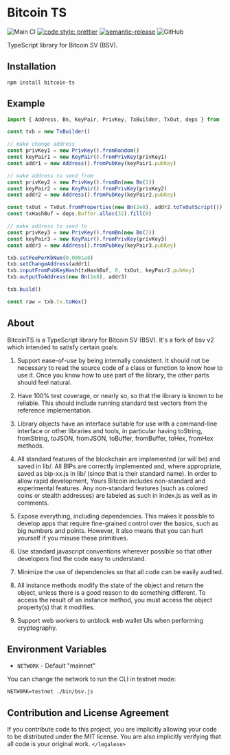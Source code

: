 # Bitcoin TS

![Main CI](https://github.com/bitcoin-ts/bitcoin-ts/workflows/Main%20CI/badge.svg)
[![code style: prettier](https://img.shields.io/badge/code_style-prettier-ff69b4.svg)](https://github.com/prettier/prettier)
[![semantic-release](https://img.shields.io/badge/%20%20%F0%9F%93%A6%F0%9F%9A%80-semantic--release-e10079.svg)](https://github.com/semantic-release/semantic-release)
![GitHub](https://img.shields.io/github/license/bitcoin-ts/bitcoin-ts)

TypeScript library for Bitcoin SV (BSV).

## Installation

```
npm install bitcoin-ts
```

## Example

```ts
import { Address, Bn, KeyPair, PrivKey, TxBuilder, TxOut, deps } from 'bitcoin-ts'

const txb = new TxBuilder()

// make change address
const privKey1 = new PrivKey().fromRandom()
const keyPair1 = new KeyPair().fromPrivKey(privKey1)
const addr1 = new Address().fromPubKey(keyPair1.pubKey)

// make address to send from
const privKey2 = new PrivKey().fromBn(new Bn(1))
const keyPair2 = new KeyPair().fromPrivKey(privKey2)
const addr2 = new Address().fromPubKey(keyPair2.pubKey)

const txOut = TxOut.fromProperties(new Bn(2e8), addr2.toTxOutScript())
const txHashBuf = deps.Buffer.alloc(32).fill(0)

// make address to send to
const privKey3 = new PrivKey().fromBn(new Bn(2))
const keyPair3 = new KeyPair().fromPrivKey(privKey3)
const addr3 = new Address().fromPubKey(keyPair3.pubKey)

txb.setFeePerKbNum(0.0001e8)
txb.setChangeAddress(addr1)
txb.inputFromPubKeyHash(txHashBuf, 0, txOut, keyPair2.pubKey)
txb.outputToAddress(new Bn(1e8), addr3)

txb.build()

const raw = txb.tx.toHex()
```

## About

BitcoinTS is a TypeScript library for Bitcoin SV (BSV). It's a fork of bsv v2 which intended to satisfy certain
goals:

1. Support ease-of-use by being internally consistent. It should not be
   necessary to read the source code of a class or function to know how to use it.
   Once you know how to use part of the library, the other parts should feel
   natural.

2. Have 100% test coverage, or nearly so, so that the library is known to be
   reliable. This should include running standard test vectors from the reference
   implementation.

3. Library objects have an interface suitable for use with a command-line
   interface or other libraries and tools, in particular having toString,
   fromString, toJSON, fromJSON, toBuffer, fromBuffer, toHex, fromHex methods.

4. All standard features of the blockchain are implemented (or will be) and
   saved in lib/. All BIPs are correctly implemented and, where appropriate, saved
   as bip-xx.js in lib/ (since that is their standard name). In order to allow
   rapid development, Yours Bitcoin includes non-standard and experimental
   features. Any non-standard features (such as colored coins or stealth
   addresses) are labeled as such in index.js as well as in comments.

5. Expose everything, including dependencies. This makes it possible to develop
   apps that require fine-grained control over the basics, such as big numbers and
   points. However, it also means that you can hurt yourself if you misuse these
   primitives.

6. Use standard javascript conventions wherever possible so that other
   developers find the code easy to understand.

7. Minimize the use of dependencies so that all code can be easily audited.

8. All instance methods modify the state of the object and return the object,
   unless there is a good reason to do something different. To access the result
   of an instance method, you must access the object property(s) that it modifies.

9. Support web workers to unblock web wallet UIs when performing cryptography.

## Environment Variables

- `NETWORK` - Default "mainnet"

You can change the network to run the CLI in testnet mode:

```
NETWORK=testnet ./bin/bsv.js
```

## Contribution and License Agreement

If you contribute code to this project, you are implicitly allowing your code
to be distributed under the MIT license. You are also implicitly verifying that
all code is your original work. `</legalese>`
